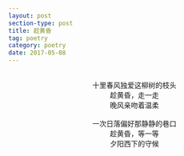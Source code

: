 ```yaml
---
layout: post
section-type: post
title: 趁黄昏
tag: poetry
category: poetry
date: 2017-05-08
---
```

<br>

<center>十里春风独爱这柳树的枝头</center>
<center>趁黄昏，走一走</center>
<center>晚风亲吻着温柔</center>
<br>
<center>一次日落偏好那静静的巷口</center>
<center>趁黄昏，等一等</center>
<center>夕阳西下的守候</center>